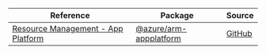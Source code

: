 | Reference | Package | Source |
|---|---|---|
|[Resource Management - App Platform](arm-appplatform-readme.md)|[@azure/arm-appplatform](https://www.npmjs.com/package/@azure/arm-appplatform)|[GitHub](https://github.com/Azure/azure-sdk-for-js/blob/main/sdk/appplatform/arm-appplatform)|
